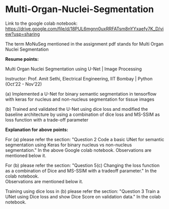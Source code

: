 # Multi-Organ-Nuclei-Segmentation

Link to the google colab notebook: https://drive.google.com/file/d/18PUL6mgnn0uxRRFATsm8nYYxaefy7K_D/view?usp=sharing 

The term MoNuSeg mentioned in the assignment pdf stands for Multi Organ Nuclei Segmentation

**Resume points:**

Multi Organ Nuclei Segmentation using U-Net | Image Processing

Instructor: Prof. Amit Sethi, Electrical Engineering, IIT Bombay | Python (Oct’22 - Nov’22)

(a) Implemented a U-Net for binary semantic segmentation in tensorflow with keras for nucleus and non-nucleus segmentation for tissue images

(b) Trained and validated the U-Net using dice loss and modified the baseline architecture by using a 
combination of dice loss and MS-SSIM as loss function with a trade-off parameter

**Explanation for above points:**

For (a) please refer the section: "Question 2 Code a basic UNet for semantic segmentation using Keras for binary nucleus vs non-nucleus segmentation." 
In the above Google colab notebook. Observations are mentioned below it.

For (b) please refer the section: "Question 5(c) Changing the loss function as a combination of Dice and MS-SSIM with a tradeoff parameter." In the colab notebook.  
Observations are mentioned below it.

Training using dice loss in (b) please refer the section: "Question 3 Train a UNet using Dice loss and show Dice Score on validation data." In the colab notebook.
